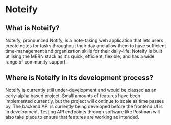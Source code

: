 # Noteify

## What is Noteify?

Noteify, pronounced Notify, is a note-taking web application that lets users create notes for tasks throughout their day and allow them to have sufficient time-management and organization skills for their daily-life. Noteify is built utilising the MERN stack as it's quick, efficient, flexible, and has a wide range of community support.

## Where is Noteify in its development process?

Noteify is currently still under-development and would be classed as an early-alpha based project. Small amounts of features have been implemented currently, but the project will continue to scale as time passes by. The backend API is currently being developed before the frontend UI is in development. Testing API endpoints through software like Postman will also take place to ensure that features are working as intended.
